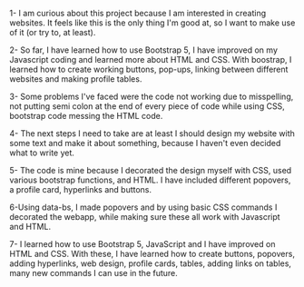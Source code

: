1- I am curious about this project because I am interested in creating websites. It feels like this is the only thing I'm good at, so I want to make use of it (or try to, at least).

2- So far, I have learned how to use Bootstrap 5, I have improved on my Javascript coding and learned more about HTML and CSS. With boostrap, I learned how to create working buttons, pop-ups, linking between different websites and making profile tables.

3- Some problems I've faced were the code not working due to misspelling, not putting semi colon at the end of every piece of code while using CSS, bootstrap code messing the HTML code.

4- The next steps I need to take are at least I should design my website with some text and make it about something, because I haven't even decided what to write yet.

5- The code is mine because I decorated the design myself with CSS, used various bootstrap functions, and HTML. I have included different popovers, a profile card, hyperlinks and buttons.

6-Using data-bs, I made popovers and by using basic CSS commands I decorated the webapp, while making sure these all work with Javascript and HTML.

7- I learned how to use Bootstrap 5, JavaScript and I have improved on HTML and CSS. With these, I have learned how to create buttons, popovers, adding hyperlinks, web design, profile cards, tables, adding links on tables, many new commands I can use in the future.
